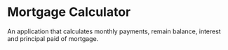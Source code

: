 # Mortgage Calculator

An application that calculates monthly payments, remain balance, interest and principal paid of mortgage.
